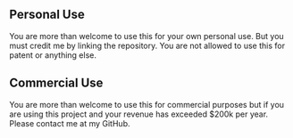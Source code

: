 ## Personal Use
You are more than welcome to use this for your own personal use. But you must credit me by linking the repository. You are not allowed to use this for patent or anything else.

## Commercial Use
You are more than welcome to use this for commercial purposes but if you are using this project and your revenue has exceeded $200k per year. Please contact me at my GitHub.